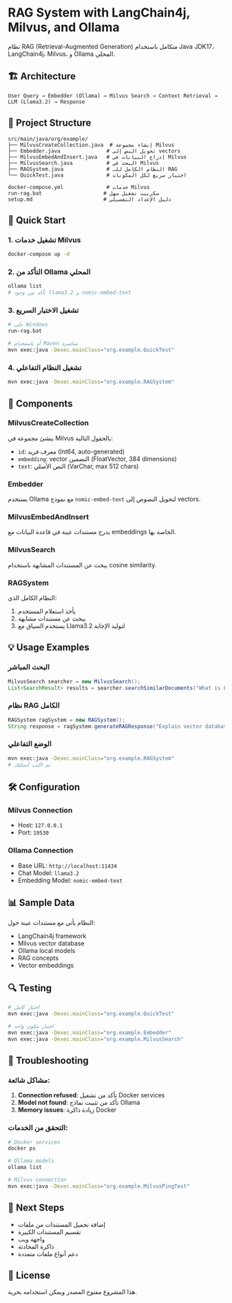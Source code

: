 # RAG System with LangChain4j, Milvus, and Ollama

نظام RAG (Retrieval-Augmented Generation) متكامل باستخدام Java JDK17، LangChain4j، Milvus، و Ollama المحلي.

## 🏗️ Architecture

```
User Query → Embedder (Ollama) → Milvus Search → Context Retrieval → LLM (Llama3.2) → Response
```

## 📁 Project Structure

```
src/main/java/org/example/
├── MilvusCreateCollection.java  # إنشاء مجموعة Milvus
├── Embedder.java               # تحويل النص إلى vectors
├── MilvusEmbedAndInsert.java   # إدراج البيانات في Milvus
├── MilvusSearch.java           # البحث في Milvus
├── RAGSystem.java              # النظام الكامل للـ RAG
└── QuickTest.java              # اختبار سريع لكل المكونات

docker-compose.yml              # خدمات Milvus
run-rag.bat                    # سكريبت تشغيل سهل
setup.md                       # دليل الإعداد التفصيلي
```

## 🚀 Quick Start

### 1. تشغيل خدمات Milvus
```bash
docker-compose up -d
```

### 2. التأكد من Ollama المحلي
```bash
ollama list
# تأكد من وجود llama3.2 و nomic-embed-text
```

### 3. تشغيل الاختبار السريع
```bash
# على Windows
run-rag.bat

# أو باستخدام Maven مباشرة
mvn exec:java -Dexec.mainClass="org.example.QuickTest"
```

### 4. تشغيل النظام التفاعلي
```bash
mvn exec:java -Dexec.mainClass="org.example.RAGSystem"
```

## 🔧 Components

### MilvusCreateCollection
ينشئ مجموعة في Milvus بالحقول التالية:
- `id`: معرف فريد (Int64, auto-generated)
- `embedding`: vector التضمين (FloatVector, 384 dimensions)
- `text`: النص الأصلي (VarChar, max 512 chars)

### Embedder
يستخدم Ollama مع نموذج `nomic-embed-text` لتحويل النصوص إلى vectors.

### MilvusEmbedAndInsert
يدرج مستندات عينة في قاعدة البيانات مع embeddings الخاصة بها.

### MilvusSearch
يبحث عن المستندات المشابهة باستخدام cosine similarity.

### RAGSystem
النظام الكامل الذي:
1. يأخذ استعلام المستخدم
2. يبحث عن مستندات مشابهة
3. يستخدم السياق مع Llama3.2 لتوليد الإجابة

## 💡 Usage Examples

### البحث المباشر
```java
MilvusSearch searcher = new MilvusSearch();
List<SearchResult> results = searcher.searchSimilarDocuments("What is LangChain4j?", 3);
```

### نظام RAG الكامل
```java
RAGSystem ragSystem = new RAGSystem();
String response = ragSystem.generateRAGResponse("Explain vector databases", 3);
```

### الوضع التفاعلي
```bash
mvn exec:java -Dexec.mainClass="org.example.RAGSystem"
# ثم اكتب أسئلتك
```

## 🛠️ Configuration

### Milvus Connection
- Host: `127.0.0.1`
- Port: `19530`

### Ollama Connection
- Base URL: `http://localhost:11434`
- Chat Model: `llama3.2`
- Embedding Model: `nomic-embed-text`

## 📊 Sample Data

النظام يأتي مع مستندات عينة حول:
- LangChain4j framework
- Milvus vector database
- Ollama local models
- RAG concepts
- Vector embeddings

## 🔍 Testing

```bash
# اختبار كامل
mvn exec:java -Dexec.mainClass="org.example.QuickTest"

# اختبار مكون واحد
mvn exec:java -Dexec.mainClass="org.example.Embedder"
mvn exec:java -Dexec.mainClass="org.example.MilvusSearch"
```

## 🚨 Troubleshooting

### مشاكل شائعة:
1. **Connection refused**: تأكد من تشغيل Docker services
2. **Model not found**: تأكد من تثبيت نماذج Ollama
3. **Memory issues**: زيادة ذاكرة Docker

### التحقق من الخدمات:
```bash
# Docker services
docker ps

# Ollama models
ollama list

# Milvus connection
mvn exec:java -Dexec.mainClass="org.example.MilvusPingTest"
```

## 🎯 Next Steps

- إضافة تحميل المستندات من ملفات
- تقسيم المستندات الكبيرة
- واجهة ويب
- ذاكرة المحادثة
- دعم أنواع ملفات متعددة

## 📝 License

هذا المشروع مفتوح المصدر ويمكن استخدامه بحرية.
